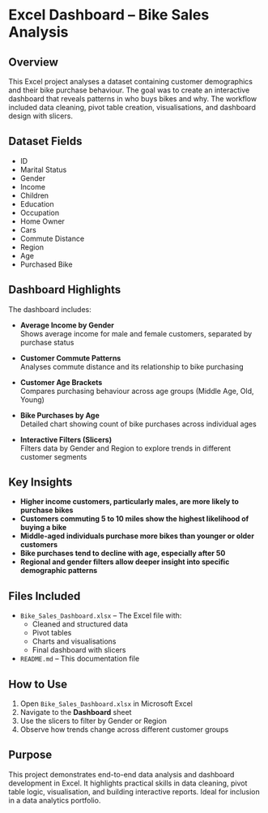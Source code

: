 # Excel Dashboard – Bike Sales Analysis

## Overview

This Excel project analyses a dataset containing customer demographics and their bike purchase behaviour. The goal was to create an interactive dashboard that reveals patterns in who buys bikes and why. The workflow included data cleaning, pivot table creation, visualisations, and dashboard design with slicers.

## Dataset Fields

- ID  
- Marital Status  
- Gender  
- Income  
- Children  
- Education  
- Occupation  
- Home Owner  
- Cars  
- Commute Distance  
- Region  
- Age  
- Purchased Bike  

## Dashboard Highlights

The dashboard includes:

- **Average Income by Gender**  
  Shows average income for male and female customers, separated by purchase status

- **Customer Commute Patterns**  
  Analyses commute distance and its relationship to bike purchasing

- **Customer Age Brackets**  
  Compares purchasing behaviour across age groups (Middle Age, Old, Young)

- **Bike Purchases by Age**  
  Detailed chart showing count of bike purchases across individual ages

- **Interactive Filters (Slicers)**  
  Filters data by Gender and Region to explore trends in different customer segments

## Key Insights

- **Higher income customers, particularly males, are more likely to purchase bikes**  
- **Customers commuting 5 to 10 miles show the highest likelihood of buying a bike**  
- **Middle-aged individuals purchase more bikes than younger or older customers**  
- **Bike purchases tend to decline with age, especially after 50**  
- **Regional and gender filters allow deeper insight into specific demographic patterns**

## Files Included

- `Bike_Sales_Dashboard.xlsx` – The Excel file with:
  - Cleaned and structured data  
  - Pivot tables  
  - Charts and visualisations  
  - Final dashboard with slicers  
- `README.md` – This documentation file

## How to Use

1. Open `Bike_Sales_Dashboard.xlsx` in Microsoft Excel  
2. Navigate to the **Dashboard** sheet  
3. Use the slicers to filter by Gender or Region  
4. Observe how trends change across different customer groups

## Purpose

This project demonstrates end-to-end data analysis and dashboard development in Excel. It highlights practical skills in data cleaning, pivot table logic, visualisation, and building interactive reports. Ideal for inclusion in a data analytics portfolio.
